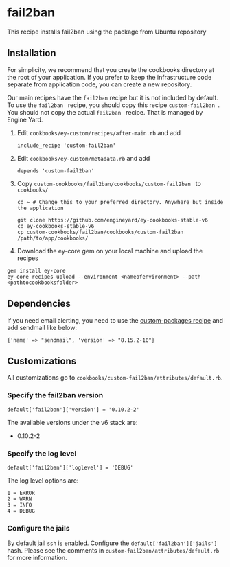 # fail2ban

This recipe installs fail2ban using the package from Ubuntu repository


## Installation

For simplicity, we recommend that you create the cookbooks directory at the root of your application. If you prefer to keep the infrastructure code separate from application code, you can create a new repository.

Our main recipes have the `fail2ban` recipe but it is not included by default. To use the `fail2ban ` recipe, you should copy this recipe `custom-fail2ban `. You should not copy the actual `fail2ban ` recipe. That is managed by Engine Yard.

1. Edit `cookbooks/ey-custom/recipes/after-main.rb` and add

      ```
      include_recipe 'custom-fail2ban'
      ```

2. Edit `cookbooks/ey-custom/metadata.rb` and add

      ```
      depends 'custom-fail2ban'
      ```

3. Copy `custom-cookbooks/fail2ban/cookbooks/custom-fail2ban ` to `cookbooks/`

      ```
      cd ~ # Change this to your preferred directory. Anywhere but inside the application

      git clone https://github.com/engineyard/ey-cookbooks-stable-v6
      cd ey-cookbooks-stable-v6
      cp custom-cookbooks/fail2ban/cookbooks/custom-fail2ban /path/to/app/cookbooks/
      ```

4. Download the ey-core gem on your local machine and upload the recipes

  ```
  gem install ey-core
  ey-core recipes upload --environment <nameofenvironment> --path <pathtocookbooksfolder>
  ```
  
## Dependencies

If you need email alerting, you need to use the [custom-packages recipe](../../custom-cookbooks/packages/cookbooks/custom-packages) and add sendmail like below:

```
{'name' => "sendmail", 'version' => "8.15.2-10"}
```

## Customizations

All customizations go to `cookbooks/custom-fail2ban/attributes/default.rb`.

### Specify the fail2ban version

```
default['fail2ban']['version'] = '0.10.2-2'
```

The available versions under the v6 stack are:

- 0.10.2-2

### Specify the log level

```
default['fail2ban']['loglevel'] = 'DEBUG'
```

The log level options are:

```
1 = ERROR
2 = WARN
3 = INFO
4 = DEBUG
```

### Configure the jails

By default jail `ssh` is enabled. Configure the `default['fail2ban']['jails']` hash. Please see the comments in `custom-fail2ban/attributes/default.rb` for more information.
